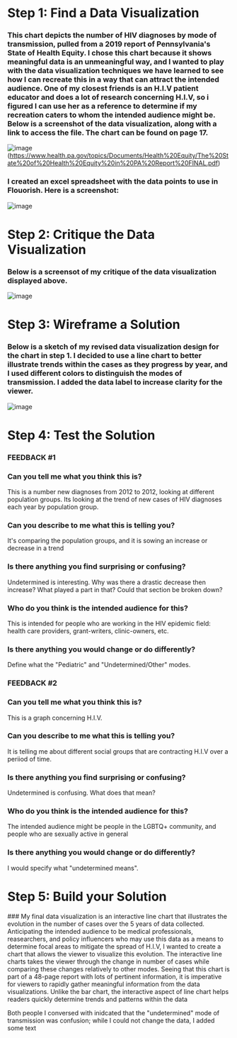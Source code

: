 # Step 1: Find a Data Visualization
### This chart depicts the number of HIV diagnoses by mode of transmission, pulled from a 2019 report of Pennsylvania's State of Health Equity. I chose this chart because it shows meaningful data is an unmeaningful way, and I wanted to play with the data visualization techniques we have learned to see how I can recreate this in a way that can attract the intended audience. One of my closest friends is an H.I.V patient educator and does a lot of research concerning H.I.V, so i figured I can use her as a reference to determine if my recreation caters to whom the intended audience might be. Below is a screenshot of the data visualization, along with a link to access the file. The chart can be found on page 17.
![image](https://user-images.githubusercontent.com/89934021/133898282-5b4a5037-1de7-4203-b181-20185e3b31e5.png)
(https://www.health.pa.gov/topics/Documents/Health%20Equity/The%20State%20of%20Health%20Equity%20in%20PA%20Report%20FINAL.pdf)


### I created an excel spreadsheet with the data points to use in Flouorish. Here is a screenshot:
![image](https://user-images.githubusercontent.com/89934021/133898391-1f400587-42f6-42b4-83a2-df50233b4092.png)


# Step 2: Critique the Data Visualization
### Below is a screensot of my critique of the data visualization displayed above.
![image](https://user-images.githubusercontent.com/89934021/133914564-83bb8fbe-d258-438d-b867-cffceba01806.png)


# Step 3: Wireframe a Solution
### Below is a sketch of my revised data visualization design for the chart in step 1. I decided to use a line chart to better illustrate trends within the cases as they progress by year, and I used different colors to distinguish the modes of transmission. I added the data label to increase clarity for the viewer.
![image](https://user-images.githubusercontent.com/89934021/133899379-a7e32172-856a-4fef-a413-9518d630a0fe.png)

# Step 4: Test the Solution
### FEEDBACK #1
### Can you tell me what you think this is?
This is a number new diagnoses from 2012 to 2012, looking at different population groups. Its looking at the trend of new cases of HIV diagnoses each year by population group.
### Can you describe to me what this is telling you?
It's comparing the population groups, and it is sowing an increase or decrease in a trend
### Is there anything you find surprising or confusing?
Undetermined is interesting. Why was there a drastic decrease then increase? What played a part in that? Could that section be broken down?
### Who do you think is the intended audience for this?
This is intended for people who are working in the HIV epidemic field: health care providers, grant-writers, clinic-owners, etc.
### Is there anything you would change or do differently?
Define what the "Pediatric" and "Undetermined/Other" modes.
 
### FEEDBACK #2
### Can you tell me what you think this is?
This is a graph concerning H.I.V.
### Can you describe to me what this is telling you?
It is telling me about different social groups that are contracting H.I.V over a periiod of time.
### Is there anything you find surprising or confusing?
Undetermined is confusing. What does that mean?
### Who do you think is the intended audience for this?
The intended audience might be people in the LGBTQ+ community, and people who are sexually active in general
### Is there anything you would change or do differently?
I would specify what "undetermined means".

# Step 5: Build your Solution
<div class="flourish-embed flourish-chart" data-src="visualisation/7311756"><script src="https://public.flourish.studio/resources/embed.js"></script></div>
### My final data visualization is an interactive line chart that illustrates the evolution in the number of cases over the 5 years of data collected. Anticipating the intended audience to be medical professionals, reasearchers, and policy influencers who may use this data as a means to determine focal areas to mitigate the spread of H.I.V, I wanted to create a chart that allows the viewer to visualize this evolution. The interactive line charts takes the viewer through the change in number of cases while comparing these changes relatively to other modes. Seeing that this chart is part of a 48-page report with lots of pertinent information, it is imperative for viewers to rapidly gather meaningful information from the data visualizations. Unlike the bar chart, the interactive aspect of line chart helps readers quickly determine trends and patterns within the data

Both people I conversed with inidcated that the "undetermined" mode of transmission was confusion; while I could not change the data, I added some text

